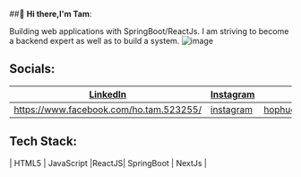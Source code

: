 ##👋 **Hi there,I'm Tam**:

Building web applications with SpringBoot/ReactJs. I am striving to become a backend expert as well as to build a system.  ![image](https://github.com/user-attachments/assets/6443af60-2d3d-475b-a072-08ad6f9863e9)

## Socials:
| [LinkedIn](#) | [Instagram](#) | [Email](#) |
|---------------|---------------|------------|
| https://www.facebook.com/ho.tam.523255/       | [instagram](https://www.instagram.com/hpt711.03/)   | hophuctam7112003@gmail.com    |

## Tech Stack:
| HTML5 | JavaScript  |ReactJS| SpringBoot | NextJs |




